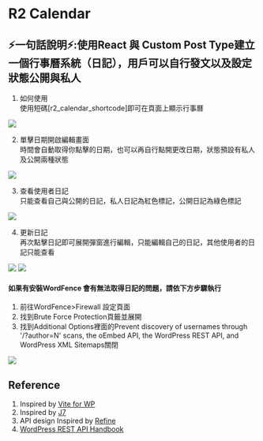 # R2 Calendar

## ⚡一句話說明⚡:使用React 與 Custom Post Type建立一個行事曆系統（日記），用戶可以自行發文以及設定狀態公開與私人

1. 如何使用<br>
   使用短碼[r2_calendar_shortcode]即可在頁面上顯示行事曆
<img src="https://github.com/s0985514623/R2-Calendar/assets/35906564/3424a705-7f12-4c3a-b374-5899cc9e371a">


2. 單擊日期開啟編輯畫面<br>
時間會自動取得你點擊的日期，也可以再自行點開更改日期，狀態預設有私人及公開兩種狀態
<img src="https://github.com/s0985514623/R2-Calendar/assets/35906564/e56fcf21-7200-40df-8ad3-fee92de9026e">

3. 查看使用者日記<br>
只能查看自己與公開的日記，私人日記為紅色標記，公開日記為綠色標記
<img src="https://github.com/s0985514623/R2-Calendar/assets/35906564/ac959c8d-c5b4-47d7-b5f0-186dea6e20e1">

4. 更新日記<br>
再次點擊日記即可展開彈窗進行編輯，只能編輯自己的日記，其他使用者的日記只能查看
<img src="https://github.com/s0985514623/R2-Calendar/assets/35906564/1f4877f1-5bca-4a23-bd89-11ecd6936675">
<img src="https://github.com/s0985514623/R2-Calendar/assets/35906564/e42feddc-7f38-4b54-8175-fd64b8724187">

#### 如果有安裝WordFence 會有無法取得日記的問題，請依下方步驟執行
1. 前往WordFence>Firewall 設定頁面<br>
2. 找到Brute Force Protection頁籤並展開<br>
3. 找到Additional Options裡面的Prevent discovery of usernames through '/?author=N' scans, the oEmbed API, the WordPress REST API, and WordPress XML Sitemaps關閉<br>
<img src="https://github.com/s0985514623/R2-Calendar/assets/35906564/623ec232-cf9f-427e-a5fe-02740ebdc3a5">


## Reference

1. Inspired by [Vite for WP](https://github.com/kucrut/vite-for-wp)
2. Inspired by [J7](https://github.com/j7-dev)
2. API design Inspired by [Refine](https://refine.dev/)
3. [WordPress REST API Handbook](https://developer.wordpress.org/rest-api/reference/)
